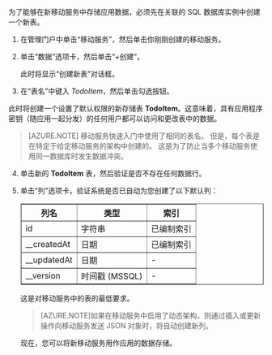 为了能够在新移动服务中存储应用数据，必须先在关联的 SQL 数据库实例中创建一个新表。

1. 在管理门户中单击“移动服务”，然后单击你刚刚创建的移动服务。

2. 单击“数据”选项卡，然后单击“+创建”。

   	此时将显示“创建新表”对话框。

3. 在“表名”中键入 _TodoItem_，然后单击勾选按钮。

  此时将创建一个设置了默认权限的新存储表 **TodoItem**。这意味着，具有应用程序密钥（随应用一起分发）的任何用户都可以访问和更改表中的数据。

>[AZURE.NOTE] 移动服务快速入门中使用了相同的表名。 但是，每个表是在特定于给定移动服务的架构中创建的。 这是为了防止当多个移动服务使用同一数据库时发生数据冲突。

4. 单击新的 **TodoItem** 表，然后验证是否不存在任何数据行。

5. 单击“列”选项卡。验证系统是否已自动为您创建了以下默认列：
	
	<table border="1" cellpadding="10">
<tr>
<th>列名</th>
<th>类型</th>
<th>索引</th>
</tr>
<tr>
<td>id</td>
<td>字符串</td>
<td>已编制索引</td>
</tr>
<tr>
<td>__createdAt</td>
<td>日期</td>
<td>已编制索引</td>
</tr>
<tr>
<td>__updatedAt</td>
<td>日期</td>
<td><font color="transparent">-</font></td>
</tr>
<tr>
<td>__version</td>
<td>时间戳 (MSSQL)</td>
<td><font color="transparent">-</font></td>
</tr> 	
</table>这是对移动服务中的表的最低要求。

>[AZURE.NOTE]如果在移动服务中启用了动态架构，则通过插入或更新操作向移动服务发送 JSON 对象时，将自动创建新列。

现在，您可以将新移动服务用作应用的数据存储。

<!---HONumber=71-->